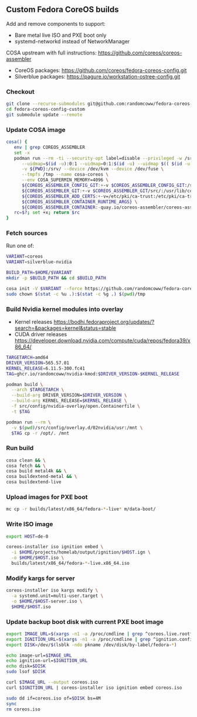 ## Custom Fedora CoreOS builds

Add and remove components to support:

* Bare metal live ISO and PXE boot only
* systemd-networkd instead of NetworkManager

COSA upstream with full instructions: https://github.com/coreos/coreos-assembler

* CoreOS packages: https://github.com/coreos/fedora-coreos-config.git
* Silverblue packages: https://pagure.io/workstation-ostree-config.git

### Checkout

```bash
git clone --recurse-submodules git@github.com:randomcoww/fedora-coreos-config-custom.git
cd fedora-coreos-config-custom
git submodule update --remote
```

### Update COSA image

```bash
cosa() {
   env | grep COREOS_ASSEMBLER
   set -x
   podman run --rm -ti --security-opt label=disable --privileged -w /srv \
      --uidmap=$(id -u):0:1 --uidmap=0:1:$(id -u) --uidmap $(( $(id -u) + 1 )):$(( $(id -u) + 1 )):55536 \
      -v ${PWD}:/srv/ --device /dev/kvm --device /dev/fuse \
      --tmpfs /tmp --name cosa-coreos \
      --env COSA_SUPERMIN_MEMORY=4096 \
      ${COREOS_ASSEMBLER_CONFIG_GIT:+-v $COREOS_ASSEMBLER_CONFIG_GIT:/srv/src/config/:ro} \
      ${COREOS_ASSEMBLER_GIT:+-v $COREOS_ASSEMBLER_GIT/src/:/usr/lib/coreos-assembler/:ro} \
      ${COREOS_ASSEMBLER_ADD_CERTS:+-v=/etc/pki/ca-trust:/etc/pki/ca-trust:ro} \
      ${COREOS_ASSEMBLER_CONTAINER_RUNTIME_ARGS} \
      ${COREOS_ASSEMBLER_CONTAINER:-quay.io/coreos-assembler/coreos-assembler:latest} "$@"
   rc=$?; set +x; return $rc
}
```

### Fetch sources

Run one of:

```bash
VARIANT=coreos
VARIANT=silverblue-nvidia
```

```bash
BUILD_PATH=$HOME/$VARIANT
mkdir -p $BUILD_PATH && cd $BUILD_PATH

cosa init -V $VARIANT --force https://github.com/randomcoww/fedora-coreos-config-custom.git
sudo chown $(stat -c %u .):$(stat -c %g .) $(pwd)/tmp
```

### Build Nvidia kernel modules into overlay

- Kernel releases https://bodhi.fedoraproject.org/updates/?search=&packages=kernel&status=stable
- CUDA driver releases https://developer.download.nvidia.com/compute/cuda/repos/fedora39/x86_64/

```bash
TARGETARCH=amd64
DRIVER_VERSION=565.57.01
KERNEL_RELEASE=6.11.5-300.fc41
TAG=ghcr.io/randomcoww/nvidia-kmod:$DRIVER_VERSION-$KERNEL_RELEASE

podman build \
  --arch $TARGETARCH \
  --build-arg DRIVER_VERSION=$DRIVER_VERSION \
  --build-arg KERNEL_RELEASE=$KERNEL_RELEASE \
  -f src/config/nvidia-overlay/open.Containerfile \
  -t $TAG

podman run --rm \
  -v $(pwd)/src/config/overlay.d/02nvidia/usr:/mnt \
  $TAG cp -r /opt/. /mnt
```

### Run build

```bash
cosa clean && \
cosa fetch && \
cosa build metal4k && \
cosa buildextend-metal && \
cosa buildextend-live
```

### Upload images for PXE boot

```bash
mc cp -r builds/latest/x86_64/fedora-*-live* m/data-boot/
```

### Write ISO image

```bash
export HOST=de-0

coreos-installer iso ignition embed \
  -i $HOME/projects/homelab/output/ignition/$HOST.ign \
  -o $HOME/$HOST.iso \
  builds/latest/x86_64/fedora-*-live.x86_64.iso
```

### Modify kargs for server

```bash
coreos-installer iso kargs modify \
  -a systemd.unit=multi-user.target \
  -o $HOME/$HOST-server.iso \
  $HOME/$HOST.iso
```

### Update backup boot disk with current PXE boot image

```bash
export IMAGE_URL=$(xargs -n1 -a /proc/cmdline | grep ^coreos.live.rootfs_url= | sed -r 's/coreos.live.rootfs_url=(.*)-rootfs(.*)\.img$/\1\2.iso/')
export IGNITION_URL=$(xargs -n1 -a /proc/cmdline | grep ^ignition.config.url= | sed 's/ignition.config.url=//')
export DISK=/dev/$(lsblk -ndo pkname /dev/disk/by-label/fedora-*)

echo image-url=$IMAGE_URL
echo ignition-url=$IGNITION_URL
echo disk=$DISK
sudo lsof $DISK
```

```bash
curl $IMAGE_URL --output coreos.iso
curl $IGNITION_URL | coreos-installer iso ignition embed coreos.iso

sudo dd if=coreos.iso of=$DISK bs=4M
sync
rm coreos.iso
```
